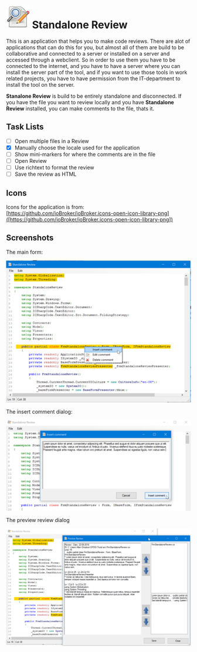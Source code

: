 ![logo](src/Resources/Logo_64.png) Standalone Review
====================

This is an application that helps you to make code reviews. There are alot of applications that can do this for you, but almost all of them are build to be collaborative and connected to a server or installed on a server and accessed through a webclient. 
So in order to use them you have to be connected to the internet, and you have to have a server where you can install the server part of the tool, and if you want to use those tools in work related projects, you have to have permission from the IT-department to install the tool on the server.

**Stanalone Review** is build to be entirely standalone and disconnected. If you have the file you want to review locally and you have **Standalone Review** installed, you can make comments to the file, thats it.

Task Lists
----
- [ ] Open multiple files in a Review
- [x] Manually choose the locale used for the application
- [ ] Show mini-markers for where the comments are in the file
- [ ] Open Review 
- [ ] Use richtext to format the review
- [ ] Save the review as HTML

Icons
----
Icons for the application is from: [https://github.com/ioBroker/ioBroker.icons-open-icon-library-png]([https://github.com/ioBroker/ioBroker.icons-open-icon-library-png])

Screenshots
----
The main form:

![mainform](Screenshots/StandaloneReview_InsertCommentContextMenu.png)

The insert comment dialog:

![insertcomment](Screenshots/StandaloneReview_InsertCommentDialog.png)

The preview review dialog

![preview](Screenshots/StandaloneReview_Preview.png)
